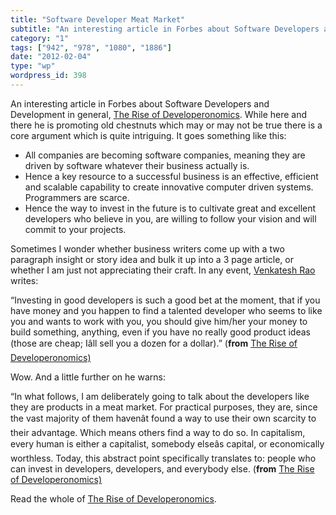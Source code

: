 ```yaml
---
title: "Software Developer Meat Market"
subtitle: "An interesting article in Forbes about Software Developers and Development in general, [The Rise of ..."
category: "1"
tags: ["942", "978", "1080", "1886"]
date: "2012-02-04"
type: "wp"
wordpress_id: 398
---
```

An interesting article in Forbes about Software Developers and Development in general, [The Rise of Developeronomics](http://www.forbes.com/sites/venkateshrao/2011/12/05/the-rise-of-developeronomics/). While here and there he is promoting old chestnuts which may or may not be true there is a core argument which is quite intriguing. It goes something like this:

- All companies are becoming software companies, meaning they are driven by software whatever their business actually is.
- Hence a key resource to a successful business is an effective, efficient and scalable capability to create innovative computer driven systems. Programmers are scarce.
- Hence the way to invest in the future is to cultivate great and excellent developers who believe in you, are willing to follow your vision and will commit to your projects.

Sometimes I wonder whether business writers come up with a two paragraph insight or story idea and bulk it up into a 3 page article, or whether I am just not appreciating their craft. In any event, [Venkatesh Rao ](http://blogs.forbes.com/venkateshrao/)writes:

> 
“Investing in good developers is such a good bet at the moment, that if you have money and you happen to find a talented developer who seems to like you and wants to work with you, you should give him/her your money to build something, anything, even if you have no really good product ideas (those are cheap; Iâll sell you a dozen for a dollar).” (**from** [The Rise of Developeronomics)](http://www.forbes.com/sites/venkateshrao/2011/12/05/the-rise-of-developeronomics/)

Wow. And a little further on he warns:

> 
“In what follows, I am deliberately going to talk about the developers like they are products in a meat market. For practical purposes, they are, since the vast majority of them havenât found a way to use their own scarcity to their advantage. Which means others find a way to do so. In capitalism, every human is either a capitalist, somebody elseâs capital, or economically worthless. Today, this abstract point specifically translates to: people who can invest in developers, developers, and everybody else. (**from** [The Rise of Developeronomics)](http://www.forbes.com/sites/venkateshrao/2011/12/05/the-rise-of-developeronomics/)

Read the whole of [The Rise of Developeronomics](http://www.forbes.com/sites/venkateshrao/2011/12/05/the-rise-of-developeronomics/).